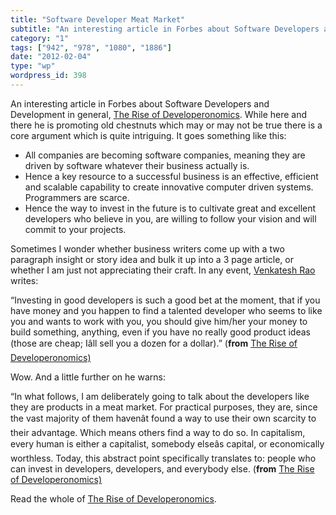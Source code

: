 ```yaml
---
title: "Software Developer Meat Market"
subtitle: "An interesting article in Forbes about Software Developers and Development in general, [The Rise of ..."
category: "1"
tags: ["942", "978", "1080", "1886"]
date: "2012-02-04"
type: "wp"
wordpress_id: 398
---
```

An interesting article in Forbes about Software Developers and Development in general, [The Rise of Developeronomics](http://www.forbes.com/sites/venkateshrao/2011/12/05/the-rise-of-developeronomics/). While here and there he is promoting old chestnuts which may or may not be true there is a core argument which is quite intriguing. It goes something like this:

- All companies are becoming software companies, meaning they are driven by software whatever their business actually is.
- Hence a key resource to a successful business is an effective, efficient and scalable capability to create innovative computer driven systems. Programmers are scarce.
- Hence the way to invest in the future is to cultivate great and excellent developers who believe in you, are willing to follow your vision and will commit to your projects.

Sometimes I wonder whether business writers come up with a two paragraph insight or story idea and bulk it up into a 3 page article, or whether I am just not appreciating their craft. In any event, [Venkatesh Rao ](http://blogs.forbes.com/venkateshrao/)writes:

> 
“Investing in good developers is such a good bet at the moment, that if you have money and you happen to find a talented developer who seems to like you and wants to work with you, you should give him/her your money to build something, anything, even if you have no really good product ideas (those are cheap; Iâll sell you a dozen for a dollar).” (**from** [The Rise of Developeronomics)](http://www.forbes.com/sites/venkateshrao/2011/12/05/the-rise-of-developeronomics/)

Wow. And a little further on he warns:

> 
“In what follows, I am deliberately going to talk about the developers like they are products in a meat market. For practical purposes, they are, since the vast majority of them havenât found a way to use their own scarcity to their advantage. Which means others find a way to do so. In capitalism, every human is either a capitalist, somebody elseâs capital, or economically worthless. Today, this abstract point specifically translates to: people who can invest in developers, developers, and everybody else. (**from** [The Rise of Developeronomics)](http://www.forbes.com/sites/venkateshrao/2011/12/05/the-rise-of-developeronomics/)

Read the whole of [The Rise of Developeronomics](http://www.forbes.com/sites/venkateshrao/2011/12/05/the-rise-of-developeronomics/).